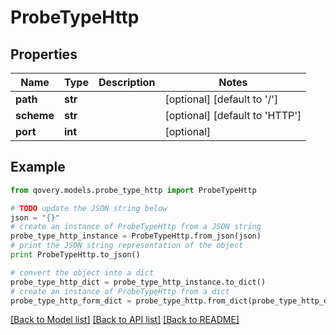# ProbeTypeHttp


## Properties

Name | Type | Description | Notes
------------ | ------------- | ------------- | -------------
**path** | **str** |  | [optional] [default to '/']
**scheme** | **str** |  | [optional] [default to 'HTTP']
**port** | **int** |  | [optional] 

## Example

```python
from qovery.models.probe_type_http import ProbeTypeHttp

# TODO update the JSON string below
json = "{}"
# create an instance of ProbeTypeHttp from a JSON string
probe_type_http_instance = ProbeTypeHttp.from_json(json)
# print the JSON string representation of the object
print ProbeTypeHttp.to_json()

# convert the object into a dict
probe_type_http_dict = probe_type_http_instance.to_dict()
# create an instance of ProbeTypeHttp from a dict
probe_type_http_form_dict = probe_type_http.from_dict(probe_type_http_dict)
```
[[Back to Model list]](../README.md#documentation-for-models) [[Back to API list]](../README.md#documentation-for-api-endpoints) [[Back to README]](../README.md)


